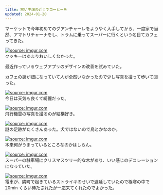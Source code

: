 ```yaml
---
title: 寒い中畑の近くでコーヒーを
updated: 2024-01-20
---
```


マーケットで今年初めてのグアンチャーレをようやく入手してから、一度家で当然、アマトリチャーナをし、トラムに乗ってスーパーに行くという名目てカフェってきた。

<a href="https://imgur.com/EVj4zbz"><img src="https://i.imgur.com/EVj4zbz.jpg" title="source: imgur.com" /></a>  
クッキーはあまりおいしくなかった。

最近作っているウェブアプリのデザインの改善を試みていた。

カフェの裏が畑になっていて人が全然いなかったので少し写真を撮って歩いて回った。

<a href="https://imgur.com/bfPd0Va"><img src="https://i.imgur.com/bfPd0Va.jpg" title="source: imgur.com" /></a>  
今日は天気も良くて綺麗だった。

<a href="https://imgur.com/5RjZFmN"><img src="https://i.imgur.com/5RjZFmN.jpg" title="source: imgur.com" /></a>  
飛行機雲の写真を撮るのが結構好き。

<a href="https://imgur.com/LkvktZr"><img src="https://i.imgur.com/LkvktZr.jpg" title="source: imgur.com" /></a>  
謎の足跡がたくさんあった。犬ではないので鳥とかなのか。

<a href="https://imgur.com/cuGp6Fp"><img src="https://i.imgur.com/cuGp6Fp.jpg" title="source: imgur.com" /></a>  
本来何がうまっているところなのかはしらん。

<a href="https://imgur.com/QgGlIPA"><img src="https://i.imgur.com/QgGlIPA.jpg" title="source: imgur.com" /></a>  
スーパーの駐車場にクリスマスツリー的な木があり、いい感じのデコレーションになっていた。

<a href="https://imgur.com/HrdhWjD"><img src="https://i.imgur.com/HrdhWjD.jpg" title="source: imgur.com" /></a>  
電車が、隣町で起きているストライキのせいで遅延していたので極寒の中で 20min くらい待たされたが一応来てくれたのでよかった。
